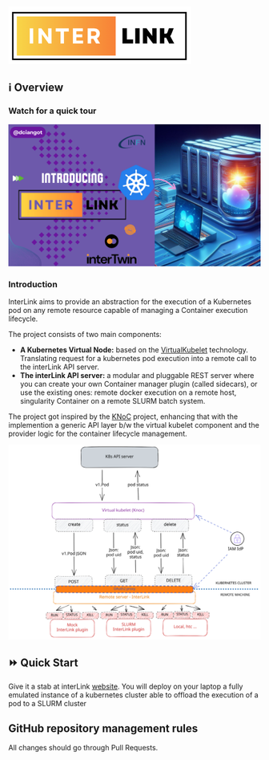 ![Interlink logo](./docs/imgs/interlink_logo.png)

## :information_source: Overview

### Watch for a quick tour
[![Introducing interLink](./docs/imgs/Phenomenal_20231211_063311_0000.png)](https://youtu.be/-djIQGPvYdI?si=eq_qXylYH_KczFeQ)


### Introduction
InterLink aims to provide an abstraction for the execution of a Kubernetes pod on any remote resource capable of managing a Container execution lifecycle.

The project consists of two main components:

- __A Kubernetes Virtual Node:__ based on the [VirtualKubelet](https://virtual-kubelet.io/) technology. Translating request for a kubernetes pod execution into a remote call to the interLink API server.
- __The interLink API server:__ a modular and pluggable REST server where you can create your own Container manager plugin (called sidecars), or use the existing ones: remote docker execution on a remote host, singularity Container on a remote SLURM batch system.

The project got inspired by the [KNoC](https://github.com/CARV-ICS-FORTH/knoc) project, enhancing that with the implemention a generic API layer b/w the virtual kubelet component and the provider logic for the container lifecycle management.

![drawing](docs/imgs/InterLink.svg)


## :fast_forward: Quick Start

Give it a stab at interLink [website](https://intertwin-eu.github.io/interLink/). You will deploy on your laptop a fully emulated instance of a kubernetes cluster able to offload the execution of a pod to a SLURM cluster

## GitHub repository management rules

All changes should go through Pull Requests.

